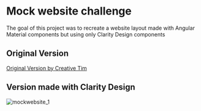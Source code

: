 
# Mock website challenge
The goal of this project was to recreate a website layout made with Angular Material components but using only Clarity Design components

## Original Version
[Original Version by Creative Tim](https://demos.creative-tim.com/material-dashboard-angular2/#/dashboard)

## Version made with Clarity Design
![mockwebsite_1](https://user-images.githubusercontent.com/38598401/122291817-19f23d00-ceaa-11eb-96f9-fd49202d95eb.PNG)



